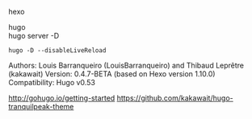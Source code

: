 hexo

hugo  
hugo server -D 

```
hugo -D --disableLiveReload
```

Authors: Louis Barranqueiro (LouisBarranqueiro) and Thibaud Leprêtre (kakawait)
Version: 0.4.7-BETA (based on Hexo version 1.10.0)
Compatibility: Hugo v0.53

http://gohugo.io/getting-started
https://github.com/kakawait/hugo-tranquilpeak-theme